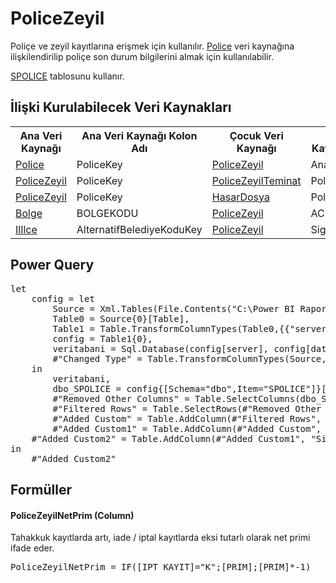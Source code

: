 <h1>PoliceZeyil</h1>
Poliçe ve zeyil kayıtlarına erişmek için kullanılır. <a href="../VeriKaynaklari/Police.md">Police</a> veri kaynağına ilişkilendirilip poliçe son durum bilgilerini almak için kullanılabilir.

<a href="../Tablolar/SPOLICE.md">SPOLICE</a> tablosunu kullanır.

<h2>İlişki Kurulabilecek Veri Kaynakları</h2>
<table>
<tr>
<th>Ana Veri Kaynağı</th>
<th>Ana Veri Kaynağı Kolon Adı</th>
<th>Çocuk Veri Kaynağı</th>
<th>Çocuk Veri Kaynağı Kolon Adi</th>
</tr>
<tr>
<td><a href="../VeriKaynaklari/Police.md">Police</a></td>
<td>PoliceKey</td>
<td><a href="../VeriKaynaklari/PoliceZeyil.md">PoliceZeyil</a></td>
<td>AnaPoliceKey</td>
</tr>
<tr>
<td><a href="../VeriKaynaklari/PoliceZeyil.md">PoliceZeyil</a></td>
<td>PoliceKey</td>
<td><a href="../VeriKaynaklari/PoliceZeyilTeminat.md">PoliceZeyilTeminat</a></td>
<td>PoliceKey</td>
</tr>
<tr>
<td><a href="../VeriKaynaklari/PoliceZeyil.md">PoliceZeyil</a></td>
<td>PoliceKey</td>
<td><a href="../VeriKaynaklari/HasarDosya.md">HasarDosya</a></td>
<td>PoliceKey</td>
</tr>
<tr>
<td><a href="../VeriKaynaklari/Bolge.md">Bolge</a></td>
<td>BOLGEKODU</td>
<td><a href="../VeriKaynaklari/PoliceZeyil.md">PoliceZeyil</a></td>
<td>ACE_BOLGE_KODU</td>
</tr>
<tr>
<td><a href="../VeriKaynaklari/IlIlce.md">IlIlce</a></td>
<td>AlternatifBelediyeKoduKey</td>
<td><a href="../VeriKaynaklari/PoliceZeyil.md">PoliceZeyil</a></td>
<td>SigortaliIlIlceKodu</td>
</tr>
</table>


<h2>Power Query</h2>
<pre>
let
    config = let
        Source = Xml.Tables(File.Contents("C:\Power BI Raporlar\config.xml")),
        Table0 = Source{0}[Table],
        Table1 = Table.TransformColumnTypes(Table0,{{"server", type text}, {"database", type text}}),
        config = Table1{0},
        veritabani = Sql.Database(config[server], config[database]),
        #"Changed Type" = Table.TransformColumnTypes(Source,{{"server", type text}, {"database", type text}})
    in
        veritabani,
        dbo_SPOLICE = config{[Schema="dbo",Item="SPOLICE"]}[Data],
        #"Removed Other Columns" = Table.SelectColumns(dbo_SPOLICE,{"YIL", "ACENTA", "BRANS", "POLICE_NO", "ZEYLKOD2", "ZEYL_KODU", "ZEYL_NO", "TECDIT_NO", "IPT_KAYIT", "BAS_TAR", "BIT_TAR", "TANZIM_TAR", "UW_YEAR", "TANZIM_YER", "KISI_SAYI", "PRIM", "TARIFE_BAS", "ACE_BOLGE_KODU", "ORTAK_NO", "ARAC_TARZ", "T_SIG_IL_KODU", "T_SIG_ILCE_KODU", "T_SIG_BELDE_KODU"}),
        #"Filtered Rows" = Table.SelectRows(#"Removed Other Columns", each ([IPT_KAYIT] = "I" or [IPT_KAYIT] = "K")),
        #"Added Custom" = Table.AddColumn(#"Filtered Rows", "PoliceKey", each [ACENTA]&"_"&[BRANS]&"_"&[POLICE_NO]&"_"&[TECDIT_NO]&"_"&[ZEYL_NO]),
        #"Added Custom1" = Table.AddColumn(#"Added Custom", "AnaPoliceKey", each [ACENTA]&"_"&[BRANS]&"_"&[POLICE_NO]&"_"&[TECDIT_NO]&"_   "),
    #"Added Custom2" = Table.AddColumn(#"Added Custom1", "SigortaliIlIlceKodu", each [T_SIG_IL_KODU]&"_"&[T_SIG_ILCE_KODU]&"_"&[T_SIG_BELDE_KODU])
in
    #"Added Custom2"
</pre>

<h2>Formüller</h2>

<h4>PoliceZeyilNetPrim (Column)</h4>
Tahakkuk kayıtlarda artı, iade / iptal kayıtlarda eksi tutarlı olarak net primi ifade eder.
<pre>PoliceZeyilNetPrim = IF([IPT_KAYIT]="K";[PRIM];[PRIM]*-1)</pre>
